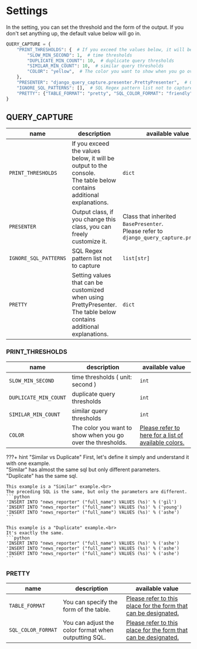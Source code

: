 # Settings

In the setting, you can set the threshold and the form of the output.
If you don't set anything up, the default value below will go in.

```python
QUERY_CAPTURE = {
    "PRINT_THRESHOLDS": {  # If you exceed the values below, it will be output to the console.
        "SLOW_MIN_SECOND": 1,  # time thresholds
        "DUPLICATE_MIN_COUNT": 10,  # duplicate query thresholds
        "SIMILAR_MIN_COUNT": 10,  # similar query thresholds
        "COLOR": "yellow",  # The color you want to show when you go over the thresholds.
    },
    "PRESENTER": "django_query_capture.presenter.PrettyPresenter",  # Output class, if you change this class, you can freely customize it.
    "IGNORE_SQL_PATTERNS": [],  # SQL Regex pattern list not to capture
    "PRETTY": {"TABLE_FORMAT": "pretty", "SQL_COLOR_FORMAT": "friendly"},  # Setting values that can be customized when using PrettyPresenter.
}
```

## QUERY_CAPTURE

| name                  | description                                                                                                            | available value                                                                                       |
|-----------------------|------------------------------------------------------------------------------------------------------------------------|-------------------------------------------------------------------------------------------------------|
| `PRINT_THRESHOLDS`    | If you exceed the values below, it will be output to the console.<br>The table below contains additional explanations. | `dict`                                                                                                  |
| `PRESENTER`           | Output class, if you change this class, you can freely customize it.                                                   | Class that inherited `BasePresenter`.<br>Please refer to `django_query_capture.presenter`              |
| `IGNORE_SQL_PATTERNS` | SQL Regex pattern list not to capture                                                                                  | `list[str]`                                                                                             |
| `PRETTY`              | Setting values that can be customized when using PrettyPresenter.<br>The table below contains additional explanations. | `dict`                                                                                                  |

### PRINT_THRESHOLDS

| name                  | description                                                 | available value |
|-----------------------|-------------------------------------------------------------|-----------------|
| `SLOW_MIN_SECOND`     | time thresholds ( unit: second )                            | `int`             |
| `DUPLICATE_MIN_COUNT` | duplicate query thresholds                                  | `int`             |
| `SIMILAR_MIN_COUNT`   | similar query thresholds                                    | `int`             |
| `COLOR`               | The color you want to show when you go over the thresholds. | [Please refer to here for a list of available colors.](https://github.com/django/django/blob/main/django/utils/termcolors.py)             |

???+ hint "Similar vs Duplicate"
    First, let's define it simply and understand it with one example.<br>
    "Similar" has almost the same sql but only different parameters.<br>
    "Duplicate" has the same sql.<br>

    This example is a "Similar" example.<br>
    The preceding SQL is the same, but only the parameters are different.
    ```python
    'INSERT INTO "news_reporter" ("full_name") VALUES (%s)' % ('gil')
    'INSERT INTO "news_reporter" ("full_name") VALUES (%s)' % ('young')
    'INSERT INTO "news_reporter" ("full_name") VALUES (%s)' % ('ashe')
    ```

    This example is a "Duplicate" example.<br>
    It's exactly the same.
    ```python
    'INSERT INTO "news_reporter" ("full_name") VALUES (%s)' % ('ashe')
    'INSERT INTO "news_reporter" ("full_name") VALUES (%s)' % ('ashe')
    'INSERT INTO "news_reporter" ("full_name") VALUES (%s)' % ('ashe')
    ```

### PRETTY

| name               | description                                          | available value                                                 |
|--------------------|------------------------------------------------------|-----------------------------------------------------------------|
| `TABLE_FORMAT`     | You can specify the form of the table.               | [Please refer to this place for the form that can be designated.](https://github.com/astanin/python-tabulate#table-format) |
| `SQL_COLOR_FORMAT` | You can adjust the color format when outputting SQL. | [Please refer to this place for the form that can be designated.](https://pygments.org/styles/) |
